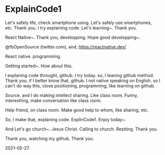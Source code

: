 # ExplainCode1
Let's safely life, check smartphone using. Let's safely use smartphones, etc. Thank you. I try explaining code. Let's learning~. Thank you.  


 React Native~. Thank you, developping. Hope good developping~.
 
 
 @fbOpenSource (twitter.com), and, https://reactnative.dev/
 
 React native. programming.
 
 Getting started~. How about this.
 
 
 
I explaning code throught, github. I try today. so, I leaning github method. Thank you. 
if I better know that, github. I not native speaking on English. so I can't do way this, close positioning, programming, like learning on github.

Source. and I do making intellect sharing. Like class room. Funny, interestting, make conversation like class room.

Help friend, on class room. Make good help to whom, like sharing, etc.

So, I make that, explaning code. ExplinCode1. Enjoy today~. 

  
 And Let's go church~. Jesus Christ. Calling to church. Restting. Thank you.
 
 
 Thank you, watching my github. Thank you.
 
 2021-05-27.
